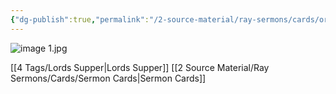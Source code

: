 ```yaml
---
{"dg-publish":true,"permalink":"/2-source-material/ray-sermons/cards/ord-50-the-joy-of-the-lords-supper/"}
---
```



![image 1.jpg](/img/user/2%20Source%20Material/Attachments/image%201.jpg)

[[4 Tags/Lords Supper\|Lords Supper]]  [[2 Source Material/Ray Sermons/Cards/Sermon Cards\|Sermon Cards]]


